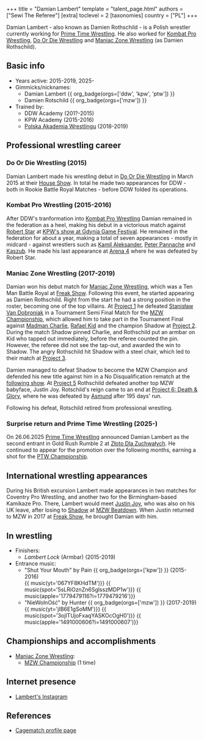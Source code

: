 +++
title = "Damian Lambert"
template = "talent_page.html"
authors = ["Sewi The Referee"]
[extra]
toclevel = 2
[taxonomies]
country = ["PL"]
+++

Damian Lambert - also known as Damien Rothschild - is a Polish wrestler currently working for [Prime Time Wrestling](@/o/ptw.md). He also worked for [Kombat Pro Wrestling](@/o/kpw.md), [Do Or Die Wrestling](@/o/ddw.md) and [Maniac Zone Wrestling](@/o/mzw.md) (as Damien Rothschild).

## Basic info

* Years active: 2015-2019, 2025-
* Gimmicks/nicknames:
  - Damian Lambert {{ org_badge(orgs=['ddw', 'kpw', 'ptw']) }}
  - Damien Rotschild {{ org_badge(orgs=['mzw']) }}
* Trained by:
  - DDW Academy (201?-2015)
  - KPW Academy (2015-2016)
  - [Polska Akademia Wrestlingu](@/o/paw.md) (2018-2019)
 
## Professional wrestling career

### Do Or Die Wrestling (2015)

Damian Lambert made his wrestling debut in [Do Or Die Wrestling](@/o/ddw.md) in March 2015 at their [House Show](@/e/ddw/2015-03-14-ddw-house-show-1.md). In total he made two appearances for DDW - both in Rookie Battle Royal Matches - before DDW folded its operations.

### Kombat Pro Wrestling (2015-2016)

After DDW's tranformation into [Kombat Pro Wrestling](@/o/kpw.md) Damian remained in the federation as a heel, making his debut in a victorious match against [Robert Star](@/w/robert-star.md) at [KPW's show at Gdynia Game Festival](@/e/kpw/2015-12-11-kpw-ggf.md). He remained in the federation for about a year, making a total of seven appearances - mostly in midcard - against wrestlers such as [Kamil Aleksander](@/w/kamil-aleksander.md), [Peter Pannache](@/w/peter-pannache.md) and [Kaszub](@/w/kaszub.md). He made his last appearance at [Arena 4](@/e/kpw/2016-11-26-kpw-arena-4.md) where he was defeated by Robert Star.

### Maniac Zone Wrestling (2017-2019)

Damian won his debut match for [Maniac Zone Wrestling](@/o/mzw.md), which was a Ten Man Battle Royal at [Freak Show](@/e/mzw/2017-12-02-mzw-freak-show.md).
Following this event, he started appearing as Damien Rothschild. Right from the start he had a strong position in the roster, becoming one of the top villains.
At [Project 1](@/e/mzw/2018-10-13-mzw-project-1-new-beginning.md) he defeated [Stanisław Van Dobroniak](@/w/stanislaw-van-dobroniak.md) in a Tournament Semi Final Match for the [MZW Championship](@/c/mzw-championship.md), which allowed him to take part in the Tournament Final against [Madman Charlie](@/w/madman-charlie.md), [Rafael Kid](@/w/rafael-kid.md) and the champion Shadow at [Project 2](@/e/mzw/2018-12-08-mzw-project-2-four.md).
During the match Shadow pinned Charlie, and Rothschild put an armbar on Kid who tapped out immediately, before the referee counted the pin.
However, the referee did not see the tap-out, and awarded the win to Shadow. The angry Rothschild hit Shadow with a steel chair, which led to their match at [Project 3](@/e/mzw/2019-02-09-mzw-project-3-black-white.md).

Damien managed to defeat Shadow to become the MZW Champion and defended his new title against him in a No Disqualification rematch at the [following show](@/e/mzw/2019-03-23-mzw-project-4-open-your-eyes.md). At [Project 5](@/e/mzw/2019-06-01-mzw-project-5-hero.md) Rothschild defeated another top MZW babyface, Justin Joy. Rotschild's reign came to an end at [Project 6: Death & Glory](@/e/mzw/2019-08-24-mzw-project-6-death-and-glory.md), where he was defeated by [Asmund](@/w/asmund.md) after 195 days' run.

Following his defeat, Rotschild retired from professional wrestling.

### Surprise return and Prime Time Wrestling (2025-)

On 26.06.2025 [Prime Time Wrestling](@/o/ptw.md) announced Damian Lambert as the second entrant in Gold Rush Rumble 2 at [Złoto Dla Zuchwałych](@/e/ptw/2025-06-28-ptw-zloto-dla-zuchwalych.md). He continued to appear for the promotion over the following months, earning a shot for the [PTW Championship](@/c/ptw-championship.md).

## International wrestling appearances

During his British excursion Lambert made appearances in two matches for Coventry Pro Wrestling, and another two for the Birmingham-based Kamikaze Pro. There, Lambert would meet [Justin Joy](@/w/justin-joy.md), who was also on his UK leave, after losing to [Shadow](@/w/shadow.md) at [MZW Beatdown](@/e/mzw/2016-05-14-mzw-beatdown.md). When Justin returned to MZW in 2017 at [Freak Show](@/e/mzw/2017-12-02-mzw-freak-show.md), he brought Damian with him.

## In wrestling

* Finishers:
  - _Lambert Lock_ (Armbar) (2015-2019)
* Entrance music:
  - "Shut Your Mouth" by Pain
    {{ org_badge(orgs=['kpw']) }} (2015-2016) <br>
    {{ music(yt='067YF8KHdTM')}}
    {{ music(spot='5sLRiOznZn6SglsszMDP1w')}}
    {{ music(apple='1779479116?i=1779479216')}}
  - "NieWolnOść" by Hunter
    {{ org_badge(orgs=['mzw']) }} (2017-2019) <br>
    {{ music(yt='jIB6E1gSoMM')}}
    {{ music(spot='3ojITUjoFxaqYASKOcOgH0')}}
    {{ music(apple='1491000606?i=1491000607')}}

## Championships and accomplishments

* [Maniac Zone Wrestling](@/o/mzw.md):
  - [MZW Championship](@/c/mzw-championship.md) (1 time)

## Internet presence

* [Lambert's Instagram](https://www.instagram.com/orderly_entropy)

## References

* [Cagematch profile page](https://www.cagematch.net/?id=2&nr=24642)
